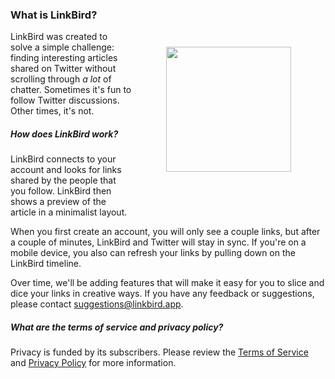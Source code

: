 ### What is LinkBird?

<img src="/images/phone-view.png" style="top: 0; float: right; width: 200px; padding: 5px ; margin: 20px 50px 50px">

LinkBird was created to solve a simple challenge: finding interesting articles shared on Twitter without scrolling through <i>a lot</i> of chatter. Sometimes it's fun to follow Twitter discussions. Other times, it's not. 

##### How does LinkBird work?

LinkBird connects to your account and looks for links shared by the people that you follow. LinkBird then shows a preview of the article in a minimalist layout.  

When you first create an account, you will only see a couple links, but after a couple of minutes, LinkBird and Twitter will stay in sync.  If you're on a mobile device, you also can refresh your links by pulling down on the LinkBird timeline.

Over time, we'll be adding features that will make it easy for you to slice and dice your links in creative ways.  If you have any feedback or suggestions, please contact suggestions@linkbird.app.

##### What are the terms of service and privacy policy?

Privacy is funded by its subscribers. Please review the [Terms of Service](/terms-of-service) and [Privacy Policy](/privacy) for more information. 

